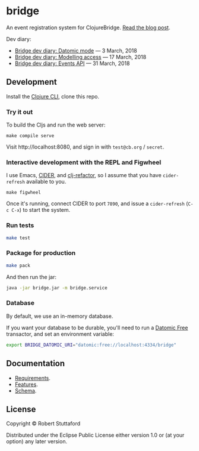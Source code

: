 # bridge

An event registration system for ClojureBridge. [Read the blog post](https://www.stuttaford.me/2018/02/18/a-clojure-learning-journey/).

Dev diary:

- [Bridge dev diary: Datomic mode](https://www.stuttaford.me//2018/03/03/bridge-dev-diary--datomic-mode/) — 3 March, 2018
- [Bridge dev diary: Modelling access](https://www.stuttaford.me//2018/03/17/bridge-dev-diary--modelling-access/) — 17 March, 2018
- [Bridge dev diary: Events API](https://www.stuttaford.me/2018/03/31/bridge-dev-diary--events-api/) — 31 March, 2018

## Development

Install the [Clojure CLI](https://clojure.org/guides/getting_started), clone this repo.

### Try it out

To build the Cljs and run the web server:

```shell
make compile serve
```

Visit http://localhost:8080, and sign in with `test@cb.org` / `secret`.

### Interactive development with the REPL and Figwheel

I use Emacs, [CIDER](https://github.com/clojure-emacs/cider), and [clj-refactor](https://github.com/clojure-emacs/clj-refactor.el), so I assume that you have `cider-refresh` available to you.

```shell
make figwheel
```

Once it's running, connect CIDER to port `7890`, and issue a `cider-refresh` (`C-c C-x`) to start the system. 

### Run tests

```sh
make test
```

### Package for production

```sh
make pack
```

And then run the jar:

```sh
java -jar bridge.jar -m bridge.service
```

### Database

By default, we use an in-memory database.

If you want your database to be durable, you'll need to run a [Datomic Free](https://my.datomic.com/downloads/free) transactor, and set an environment variable:

```sh
export BRIDGE_DATOMIC_URI="datomic:free://localhost:4334/bridge"
```


## Documentation

- [Requirements](doc/requirements.md).
- [Features](doc/system.md).
- [Schema](doc/schema.md).


## License

Copyright © Robert Stuttaford

Distributed under the Eclipse Public License either version 1.0 or (at your option) any later version.
